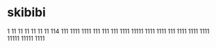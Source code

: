 # skibibi
1
11
11
11
11
11
11
114
111
1111
1111
111
111
111
1111
11111
1111
1111
111
1111
1111
1111
11111
11111
1111
